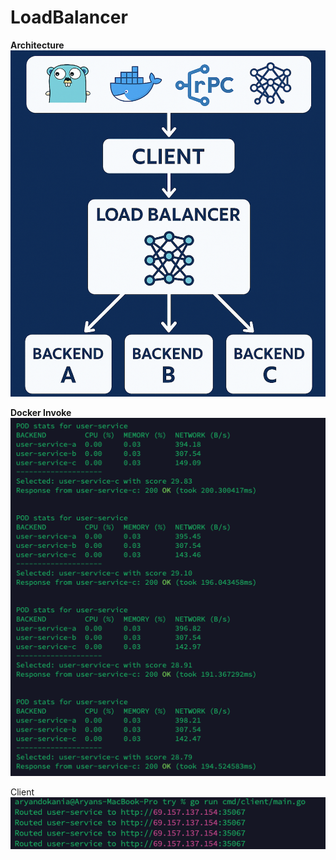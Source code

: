 # LoadBalancer

**Architecture**
![alt text](image.png)

**Docker Invoke**
![alt text](image-2.png)

Client
![alt text](image-3.png)